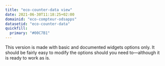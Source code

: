 ```yaml
---
title: "eco-counter-data view"
date: 2021-06-30T11:18:25+02:00
domainid: "eco-compteur-odsapps"
datasetid: "eco-counter-data"
quickfill:
  primary: "#00C7B1"
---
```


This version is made with basic and documented widgets options only. It should be fairly easy to modify the options should you need to—although it is ready to work as is.
